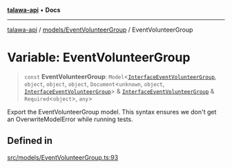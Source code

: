 [**talawa-api**](../../../README.md) • **Docs**

***

[talawa-api](../../../modules.md) / [models/EventVolunteerGroup](../README.md) / EventVolunteerGroup

# Variable: EventVolunteerGroup

> `const` **EventVolunteerGroup**: `Model`\<[`InterfaceEventVolunteerGroup`](../interfaces/InterfaceEventVolunteerGroup.md), `object`, `object`, `object`, `Document`\<`unknown`, `object`, [`InterfaceEventVolunteerGroup`](../interfaces/InterfaceEventVolunteerGroup.md)\> & [`InterfaceEventVolunteerGroup`](../interfaces/InterfaceEventVolunteerGroup.md) & `Required`\<`object`\>, `any`\>

Export the EventVolunteerGroup model.
This syntax ensures we don't get an OverwriteModelError while running tests.

## Defined in

[src/models/EventVolunteerGroup.ts:93](https://github.com/PalisadoesFoundation/talawa-api/blob/fe65d855b3d1e3e4af621340e7e8bfa0325634c1/src/models/EventVolunteerGroup.ts#L93)
